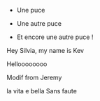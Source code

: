
* Une puce

* Une autre puce

* Et encore une autre puce !

Hey Silvia, my name is Kev

Helloooooooo

Modif from Jeremy

la vita e bella
Sans faute
